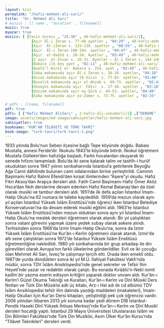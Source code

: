 ```yaml
---
layout: kisi
permalink: "/hafiz-mehmet-ali-sari/"
title:  "Dr. Mehmet Ali Sarı"
# musics : [[ name , "duration" , filename]]
music: true
myazar: true
musics: [ [Yasin Suresi , "25:36" , 48-hafiz-mehmet-ali-sari/1],
            [Aşır Âl-i İmran s. 77-80 ayetler , "04:29" , 48-hafiz-mehmet-ali-sari/2],
            [Aşır  Âl-iİmran s. 133-139. ayetler , "08:55" , 48-hafiz-mehmet-ali-sari/3],
            [Aşır  Âl-i İmran 190-194. ayetler , "04:47" , 48-hafiz-mehmet-ali-sari/4],
            [Aşır  el-Hadîd s. 20-24. Ayetler , "03:49" , 48-hafiz-mehmet-ali-sari/5],
            [2 aşır  el-İnsan s. 26-31. Ayetler – Âl-i İmran s. 144-148. ayetler , "04:49" , 48-hafiz-mehmet-ali-sari/6],
            [Bakara ilk beş ayet , "02:11" , 48-hafiz-mehmet-ali-sari/7],
            [Ayetü’l-Kürsî el- Bakara s. 254. ayet , "01:45" , 48-hafiz-mehmet-ali-sari/8],
            [Saba makamında aşır Âl-i İmran s. 16-20. ayetler, "04:18" , 48-hafiz-mehmet-ali-sari/9],
            [Hicaz makamında aşır Yâ-Siiin  s. 77-83. ayetler, "03:48" , 48-hafiz-mehmet-ali-sari/10],
            [Buselik makamında aşır el-Ahzab s. 69-73. ayetler , "02:42" , 48-hafiz-mehmet-ali-sari/11],
            [Hüseyni makamında aşır  Fâtır  s. 27-30. ayetler , "03:18" , 48-hafiz-mehmet-ali-sari/12],
            [Hüzzam makamında aşır eş-Şûrâ s. 49-53. ayetler, "04:40" , 48-hafiz-mehmet-ali-sari/13],
            [Saba makamında aşır ez-Zümer s. 73-75. ayetler , "02:35" , 48-hafiz-mehmet-ali-sari/14]]

# pdfs : [[name, filename]]
pdf: true
pdfs: [ ["Hafiz Mehmet AliSarı" , 2-hafiz-ali-uskudarli/1] ,["DENEME" , 2-hafiz-ali-uskudarli/1] ]
image: assets/images/md-image/sahsiyetler/hafiz-mehmet-ali-sari.jpg
sahsiyetler: true
bookname: "KUR’AN TİLÂVETİ VE TÜRK TAVRI"
book-image: "turk-tavri/turk-tavri-1.png"
---
```


1933 yılında Bolu’nun Seben ilçesine bağlı Tepe köyünde doğdu. Babası Mustafa, annesi Feride’dir. İlkokulu 1943’te köyünde bitirdi. İlkokul öğretmeni Mustafa Gültekin’den hafızlığa başladı. Farklı hocalardan okuyarak iki senede hıfzını tamamladı. Bolu’da iki sene kalarak talim ve tashîh-i hurûf okuduktan sonra 1947 yılının sonbaharında İstanbul’a getirilerek Beyoğlu Ağa Camii dâhilinde bulunan cami odalarından birine yerleştirildi. Caminin Başimamı Hafız Rahmi Efendi’den kıraat ilimlerinden “Aşere”yi okudu. Hafız Fikri Aksoy’dan Arapça dersleri aldı. Fatih Camii Başimamı Hafız Ömer Aköz Hoca’dan fıkıh derslerine devam ederken Hafız Kemal Batanay’dan da özel olarak musiki ve tambur dersleri aldı. 1951’de ilk defa açılan İstanbul İmam-Hatip Okulu’na 62 numara ile talebe kaydedildi. 1959’da mezun olarak aynı yıl açılan İstanbul Yüksek İslâm Enstitüsü’nde öğrenci iken İstanbul Belediye Konservatuvarı’na da devam ederek musiki eğitimi aldı.
1963’te İstanbul Yüksek İslâm Enstitüsü’nden mezun olduktan sonra aynı yıl İstanbul İmam-Hatip Okulu’na meslek dersleri öğretmeni olarak atandı. Bir yıl çalıştıktan sonra vatani görevini yapmak üzere yedek subay olarak askere alındı. Terhisinden sonra 1966’da İzmir İmam-Hatip Okulu’na, sonra da İzmir Yüksek İslâm Enstitüsü’ne Kur’ân-ı Kerîm öğretmeni olarak atandı. İzmir’de altı sene çalıştıktan sonra 1972’de İstanbul Yüksek İslâm Enstitüsü öğretmenliğine nakledildi. 1980 yılı sonbaharında bir grup arkadaşı ile din görevlileri olarak Avrupa’nın farklı ülkelerine gönderildiler. 
Evli ve iki çocuğu olan Mehmet Ali Sarı, İsveç’te çalışmayı tercih etti. Orada iken emekli oldu. 1987’de yurda döndükten sonra iki yıl M.Ü. İlahiyat Fakültesi Vakfı’nda müdür, sonra TDV İslâm Ansiklopedisi’nde genel sekreter ve Tefsir İlim Heyeti’nde yazar ve redaktör olarak çalıştı. Bu esnada Kırââtü’n-Nebî isimli kadîm bir yazma eserin edisyon kritiğini yaparak doktor unvanı aldı.
Kur’ân-ı Kerîm’i Güzel Okuma Tekniği ve Kuralları, Kur’ân-ı Kerîm ve Dînî Mûsıkî Ders Notları ve Türk Din Mûsıkîsi adlı üç kitabı, Arz-ı Hal adı ile cd albümü TDV İslâm Ansiklopedisi tefsîr ilim dalında yazdığı maddeleri (makaleleri), İmam-Hatip Okulları İçin Kur’an Dersi kitapları, yetiştirdiği pek çok öğrencisi vardır. 2006 yılından itibaren 2013 yılı sonuna kadar yedi dönem DİB İstanbul-Pendik Haseki Dînî Yüksek İhtisas Merkezi’nde Kur’ân-ı Kerîm ve Dînî Musikî dersleri hocalığı yaptı. İstanbul 29 Mayıs Üniversitesi Uluslararası İslâm ve Din Bilimleri Fakültesi’nde Türk Din Musîkîsi, Asım Ülker Kur’ân Kursu’nda “Tilâvet Teknikleri” dersleri verdi.